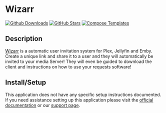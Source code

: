 # Wizarr

[![Github Downloads](https://img.shields.io/github/downloads/Wizarrrr/wizarr/total?color=607D8B&label=Github%20Downloads&logo=github&style=flat-square)](https://github.com/Wizarrrr/wizarr)
[![GitHub Stars](https://img.shields.io/github/stars/Wizarrrr/wizarr?style=flat-square&color=607D8B&label=github%20stars&logo=github)](https://github.com/Wizarrrr/wizarr)
[![Compose Templates](https://img.shields.io/static/v1?style=flat-square&color=607D8B&label=compose&message=templates)](https://github.com/GhostWriters/DockSTARTer/tree/master/compose/.apps/wizarr)

## Description

[Wizarr](https://docs.wizarr.dev/) is a automatic user invitation system for Plex, Jellyfin and Emby. Create a unique link and share it to a user and they will automatically be invited to your media Server! They will even be guided to download the client and instructions on how to use your requests software!

## Install/Setup

This application does not have any specific setup instructions documented. If you need assistance setting up this application please visit the [official documentation](https://docs.wizarr.dev/getting-started/installation) or our [support page](https://dockstarter.com/basics/support/).
